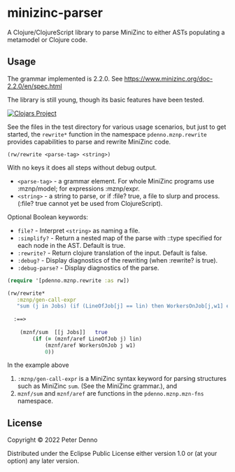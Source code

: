 # minizinc-parser

A Clojure/ClojureScript library to parse MiniZinc to either ASTs populating a metamodel or Clojure code.

## Usage

The grammar implemented is 2.2.0. See https://www.minizinc.org/doc-2.2.0/en/spec.html

The library is still young, though its basic features have been tested.

[![Clojars Project](https://img.shields.io/clojars/v/com.github.pdenno/mznp.svg)](https://clojars.org/com.github.pdenno/mznp)

See the files in the test directory for various usage scenarios, but just to get started, 
the `rewrite*` function in the namespace `pdenno.mznp.rewrite` provides capabilities to parse and rewrite MiniZinc code.

`(rw/rewrite <parse-tag> <string>)`

With no keys it does all steps without debug output.

   -   `<parse-tag>` - a grammar element. For whole MiniZinc programs use :mznp/model; for expressions :mznp/expr.
   -   `<string>` - a string to parse, or if :file? true, a file to slurp and process. (:file? true cannot yet be used from ClojureScript).

  Optional Boolean keywords:

   -   `file?`         - Interpret `<string>` as naming a file.
   -   `:simplify?`    - Return a nested map of the parse with ::type specified for each node in the AST. Default is true.
   -   `:rewrite?`     - Return clojure translation of the input. Default is false.
   -   `:debug?`       - Display diagnostics of the rewriting (when :rewrite? is true).
   -   `:debug-parse?` - Display diagnostics of the parse.

```clojure
(require '[pdenno.mznp.rewrite :as rw])

(rw/rewrite* 
   :mznp/gen-call-expr 
   "sum (j in Jobs) (if (LineOfJob[j] == lin) then WorkersOnJob[j,w1] else 0 endif)")
   
  :==> 
  
    (mznf/sum  [[j Jobs]]   true
        (if (= (mznf/aref LineOfJob j) lin)
		    (mznf/aref WorkersOnJob j w1)
			0))
```		
In the example above
   1. `:mznp/gen-call-expr` is a MiniZinc syntax keyword for parsing structures such as MiniZinc `sum`. (See the MiniZinc grammar.), and
   2. `mznf/sum` and `mznf/aref` are functions in the `pdenno.mznp.mzn-fns` namespace.

## License

Copyright © 2022 Peter Denno

Distributed under the Eclipse Public License either version 1.0 or (at your option) any later version.

